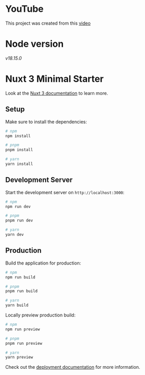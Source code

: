 # YouTube

This project was created from this
[video](https://www.youtube.com/watch?v=CHSL0Btbj_o&t=3s)

# Node version

_v18.15.0_

# Nuxt 3 Minimal Starter

Look at the
[Nuxt 3 documentation](https://nuxt.com/docs/getting-started/introduction) to
learn more.

## Setup

Make sure to install the dependencies:

```bash
# npm
npm install

# pnpm
pnpm install

# yarn
yarn install
```

## Development Server

Start the development server on `http://localhost:3000`:

```bash
# npm
npm run dev

# pnpm
pnpm run dev

# yarn
yarn dev
```

## Production

Build the application for production:

```bash
# npm
npm run build

# pnpm
pnpm run build

# yarn
yarn build
```

Locally preview production build:

```bash
# npm
npm run preview

# pnpm
pnpm run preview

# yarn
yarn preview
```

Check out the
[deployment documentation](https://nuxt.com/docs/getting-started/deployment) for
more information.

